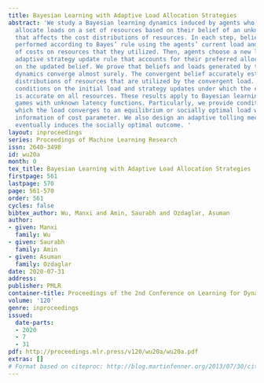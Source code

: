 ```yaml
---
title: Bayesian Learning with Adaptive Load Allocation Strategies
abstract: 'We study a Bayesian learning dynamics induced by agents who repeatedly
  allocate loads on a set of resources based on their belief of an unknown parameter
  that affects the cost distributions of resources. In each step, belief update is
  performed according to Bayes’ rule using the agents’ current load and a realization
  of costs on resources that they utilized. Then, agents choose a new load using an
  adaptive strategy update rule that accounts for their preferred allocation based
  on the updated belief. We prove that beliefs and loads generated by this learning
  dynamics converge almost surely. The convergent belief accurately estimates cost
  distributions of resources that are utilized by the convergent load. We establish
  conditions on the initial load and strategy updates under which the cost estimation
  is accurate on all resources. These results apply to Bayesian learning in congestion
  games with unknown latency functions. Particularly, we provide conditions under
  which the load converges to an equilibrium or socially optimal load with complete
  information of cost parameter. We also design an adaptive tolling mechanism that
  eventually induces the socially optimal outcome. '
layout: inproceedings
series: Proceedings of Machine Learning Research
issn: 2640-3498
id: wu20a
month: 0
tex_title: Bayesian Learning with Adaptive Load Allocation Strategies
firstpage: 561
lastpage: 570
page: 561-570
order: 561
cycles: false
bibtex_author: Wu, Manxi and Amin, Saurabh and Ozdaglar, Asuman
author:
- given: Manxi
  family: Wu
- given: Saurabh
  family: Amin
- given: Asuman
  family: Ozdaglar
date: 2020-07-31
address: 
publisher: PMLR
container-title: Proceedings of the 2nd Conference on Learning for Dynamics and Control
volume: '120'
genre: inproceedings
issued:
  date-parts:
  - 2020
  - 7
  - 31
pdf: http://proceedings.mlr.press/v120/wu20a/wu20a.pdf
extras: []
# Format based on citeproc: http://blog.martinfenner.org/2013/07/30/citeproc-yaml-for-bibliographies/
---
```

